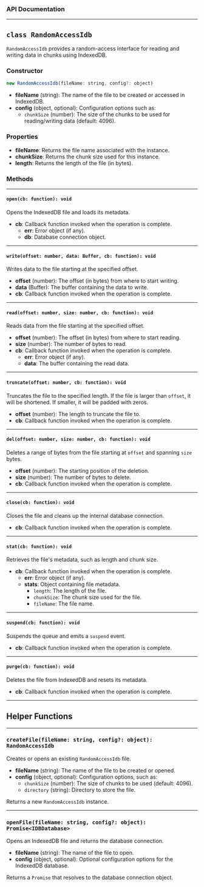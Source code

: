 ### API Documentation

---

## `class RandomAccessIdb`

`RandomAccessIdb` provides a random-access interface for reading and writing data in chunks using IndexedDB.

### Constructor

```javascript
new RandomAccessIdb(fileName: string, config?: object)
```

- **fileName** (string): The name of the file to be created or accessed in IndexedDB.
- **config** (object, optional): Configuration options such as:
  - `chunkSize` (number): The size of the chunks to be used for reading/writing data (default: 4096).

### Properties

- **fileName**: Returns the file name associated with the instance.
- **chunkSize**: Returns the chunk size used for this instance.
- **length**: Returns the length of the file (in bytes).

### Methods

---

#### `open(cb: function): void`

Opens the IndexedDB file and loads its metadata.

- **cb**: Callback function invoked when the operation is complete.
  - **err**: Error object (if any).
  - **db**: Database connection object.

---

#### `write(offset: number, data: Buffer, cb: function): void`

Writes data to the file starting at the specified offset.

- **offset** (number): The offset (in bytes) from where to start writing.
- **data** (Buffer): The buffer containing the data to write.
- **cb**: Callback function invoked when the operation is complete.

---

#### `read(offset: number, size: number, cb: function): void`

Reads data from the file starting at the specified offset.

- **offset** (number): The offset (in bytes) from where to start reading.
- **size** (number): The number of bytes to read.
- **cb**: Callback function invoked when the operation is complete.
  - **err**: Error object (if any).
  - **data**: The buffer containing the read data.

---

#### `truncate(offset: number, cb: function): void`

Truncates the file to the specified length. If the file is larger than `offset`, it will be shortened. If smaller, it will be padded with zeros.

- **offset** (number): The length to truncate the file to.
- **cb**: Callback function invoked when the operation is complete.

---

#### `del(offset: number, size: number, cb: function): void`

Deletes a range of bytes from the file starting at `offset` and spanning `size` bytes.

- **offset** (number): The starting position of the deletion.
- **size** (number): The number of bytes to delete.
- **cb**: Callback function invoked when the operation is complete.

---

#### `close(cb: function): void`

Closes the file and cleans up the internal database connection.

- **cb**: Callback function invoked when the operation is complete.

---

#### `stat(cb: function): void`

Retrieves the file's metadata, such as length and chunk size.

- **cb**: Callback function invoked when the operation is complete.
  - **err**: Error object (if any).
  - **stats**: Object containing file metadata.
    - `length`: The length of the file.
    - `chunkSize`: The chunk size used for the file.
    - `fileName`: The file name.

---

#### `suspend(cb: function): void`

Suspends the queue and emits a `suspend` event.

- **cb**: Callback function invoked when the operation is complete.

---

#### `purge(cb: function): void`

Deletes the file from IndexedDB and resets its metadata.

- **cb**: Callback function invoked when the operation is complete.

---

## Helper Functions

---

### `createFile(fileName: string, config?: object): RandomAccessIdb`

Creates or opens an existing `RandomAccessIdb` file.

- **fileName** (string): The name of the file to be created or opened.
- **config** (object, optional): Configuration options, such as:
  - `chunkSize` (number): The size of chunks to be used (default: 4096).
  - `directory` (string): Directory to store the file.

Returns a new `RandomAccessIdb` instance.

---

### `openFile(fileName: string, config?: object): Promise<IDBDatabase>`

Opens an IndexedDB file and returns the database connection.

- **fileName** (string): The name of the file to open.
- **config** (object, optional): Optional configuration options for the IndexedDB database.

Returns a `Promise` that resolves to the database connection object.

